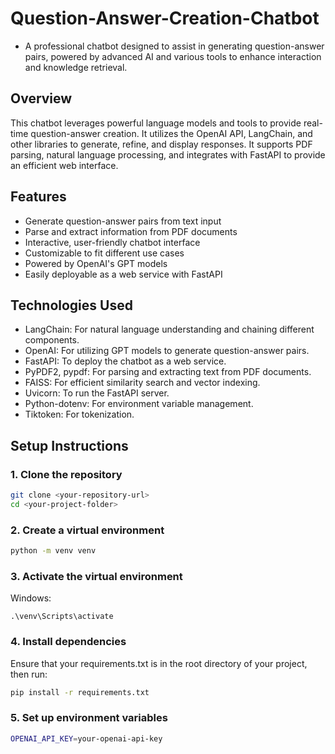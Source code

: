 # Question-Answer-Creation-Chatbot

- A professional chatbot designed to assist in generating question-answer pairs, powered by advanced AI and various tools to enhance interaction and knowledge retrieval.


## Overview
This chatbot leverages powerful language models and tools to provide real-time question-answer creation. It utilizes the OpenAI API, LangChain, and other libraries to generate, refine, and display responses. It supports PDF parsing, natural language processing, and integrates with FastAPI to provide an efficient web interface.

## Features
- Generate question-answer pairs from text input
- Parse and extract information from PDF documents
- Interactive, user-friendly chatbot interface
- Customizable to fit different use cases
- Powered by OpenAI's GPT models
- Easily deployable as a web service with FastAPI

## Technologies Used
- LangChain: For natural language understanding and chaining different components.
- OpenAI: For utilizing GPT models to generate question-answer pairs.
- FastAPI: To deploy the chatbot as a web service.
- PyPDF2, pypdf: For parsing and extracting text from PDF documents.
- FAISS: For efficient similarity search and vector indexing.
- Uvicorn: To run the FastAPI server.
- Python-dotenv: For environment variable management.
- Tiktoken: For tokenization.


## Setup Instructions

### 1. Clone the repository

```bash
git clone <your-repository-url>
cd <your-project-folder>
```

### 2. Create a virtual environment
```bash
python -m venv venv
```

### 3. Activate the virtual environment
Windows:
```
.\venv\Scripts\activate
```

### 4. Install dependencies
Ensure that your requirements.txt is in the root directory of your project, then run:
```bash
pip install -r requirements.txt
```

### 5. Set up environment variables
```bash
OPENAI_API_KEY=your-openai-api-key




